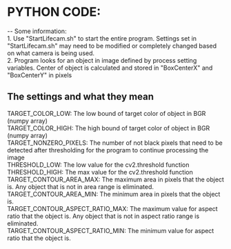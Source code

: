 <h1>PYTHON CODE:</h1>
--
Some information:<br>
1. Use "StartLifecam.sh" to start the entire program. Settings set in "StartLifecam.sh" may need to be modified or completely changed based on what camera is being used.
<br>
2. Program looks for an object in image defined by process setting variables. Center of object is calculated and stored in "BoxCenterX" and "BoxCenterY" in pixels 

The settings and what they mean
--
TARGET_COLOR_LOW: The low bound of target color of object in BGR (numpy array) <br>
TARGET_COLOR_HIGH: The high bound of target color of object in BGR (numpy array) <br>
TARGET_NONZERO_PIXELS: The number of not black pixels that need to be detected after thresholding for the program to continue processing the image<br>
THRESHOLD_LOW: The low value for the cv2.threshold function<br>
THRESHOLD_HIGH: The max value for the cv2.threshold function<br>
TARGET_CONTOUR_AREA_MAX: The maximum area in pixels that the object is. Any object that is not in area range is eliminated.<br>
TARGET_CONTOUR_AREA_MIN: The minimum area in pixels that the object is.<br>
TARGET_CONTOUR_ASPECT_RATIO_MAX: The maximum value for aspect ratio that the object is. Any object that is not in aspect ratio range is eliminated.<br>
TARGET_CONTOUR_ASPECT_RATIO_MIN: The minimum value for aspect ratio that the object is.<br>
